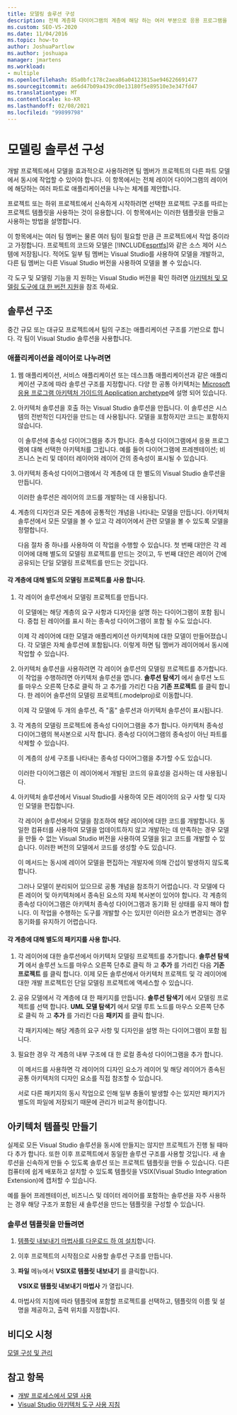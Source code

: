 ```yaml
---
title: 모델링 솔루션 구성
description: 전체 계층화 다이어그램의 계층에 해당 하는 여러 부분으로 응용 프로그램을 분할 하는 모델링 체계에 대해 알아봅니다.
ms.custom: SEO-VS-2020
ms.date: 11/04/2016
ms.topic: how-to
author: JoshuaPartlow
ms.author: joshuapa
manager: jmartens
ms.workload:
- multiple
ms.openlocfilehash: 85a0bfc178c2aea86a04123815ae946226691477
ms.sourcegitcommit: ae6d47b09a439cd0e13180f5e89510e3e347fd47
ms.translationtype: MT
ms.contentlocale: ko-KR
ms.lasthandoff: 02/08/2021
ms.locfileid: "99899798"
---
```

# <a name="structure-your-modeling-solution"></a>모델링 솔루션 구성

개발 프로젝트에서 모델을 효과적으로 사용하려면 팀 멤버가 프로젝트의 다른 파트 모델에서 동시에 작업할 수 있어야 합니다. 이 항목에서는 전체 레이어 다이어그램의 레이어에 해당하는 여러 파트로 애플리케이션을 나누는 체계를 제안합니다.

프로젝트 또는 하위 프로젝트에서 신속하게 시작하려면 선택한 프로젝트 구조를 따르는 프로젝트 템플릿을 사용하는 것이 유용합니다. 이 항목에서는 이러한 템플릿을 만들고 사용하는 방법을 설명합니다.

이 항목에서는 여러 팀 멤버는 물론 여러 팀이 필요할 만큼 큰 프로젝트에서 작업 중이라고 가정합니다. 프로젝트의 코드와 모델은 [!INCLUDE[esprtfs](../code-quality/includes/esprtfs_md.md)]와 같은 소스 제어 시스템에 저장됩니다. 적어도 일부 팀 멤버는 Visual Studio를 사용하여 모델을 개발하고, 다른 팀 멤버는 다른 Visual Studio 버전을 사용하여 모델을 볼 수 있습니다.

각 도구 및 모델링 기능을 지 원하는 Visual Studio 버전을 확인 하려면 [아키텍처 및 모델링 도구에 대 한 버전 지원](../modeling/what-s-new-for-design-in-visual-studio.md#VersionSupport)을 참조 하세요.

## <a name="solution-structure"></a>솔루션 구조

중간 규모 또는 대규모 프로젝트에서 팀의 구조는 애플리케이션 구조를 기반으로 합니다. 각 팀이 Visual Studio 솔루션을 사용합니다.

### <a name="to-divide-an-application-into-layers"></a>애플리케이션을 레이어로 나누려면

1. 웹 애플리케이션, 서비스 애플리케이션 또는 데스크톱 애플리케이션과 같은 애플리케이션 구조에 따라 솔루션 구조를 지정합니다. 다양 한 공통 아키텍처는 [Microsoft 응용 프로그램 아키텍처 가이드의 Application archetype](/previous-versions/msp-n-p/ee658107(v=pandp.10))에 설명 되어 있습니다.

2. 아키텍처 솔루션을 호출 하는 Visual Studio 솔루션을 만듭니다. 이 솔루션은 시스템의 전반적인 디자인을 만드는 데 사용됩니다. 모델을 포함하지만 코드는 포함하지 않습니다.

   이 솔루션에 종속성 다이어그램을 추가 합니다. 종속성 다이어그램에서 응용 프로그램에 대해 선택한 아키텍처를 그립니다. 예를 들어 다이어그램에 프레젠테이션; 비즈니스 논리 및 데이터 레이어와 레이어 간의 종속성이 표시될 수 있습니다.

4. 아키텍처 종속성 다이어그램에서 각 계층에 대 한 별도의 Visual Studio 솔루션을 만듭니다.

   이러한 솔루션은 레이어의 코드를 개발하는 데 사용됩니다.

5. 계층의 디자인과 모든 계층에 공통적인 개념을 나타내는 모델을 만듭니다. 아키텍처 솔루션에서 모든 모델을 볼 수 있고 각 레이어에서 관련 모델을 볼 수 있도록 모델을 정렬합니다.

   다음 절차 중 하나를 사용하여 이 작업을 수행할 수 있습니다. 첫 번째 대안은 각 레이어에 대해 별도의 모델링 프로젝트를 만드는 것이고, 두 번째 대안은 레이어 간에 공유되는 단일 모델링 프로젝트를 만드는 것입니다.

#### <a name="use-a-separate-modeling-project-for-each-layer"></a>각 계층에 대해 별도의 모델링 프로젝트를 사용 합니다.

1. 각 레이어 솔루션에서 모델링 프로젝트를 만듭니다.

   이 모델에는 해당 계층의 요구 사항과 디자인을 설명 하는 다이어그램이 포함 됩니다. 중첩 된 레이어를 표시 하는 종속성 다이어그램이 포함 될 수도 있습니다.

   이제 각 레이어에 대한 모델과 애플리케이션 아키텍처에 대한 모델이 만들어졌습니다. 각 모델은 자체 솔루션에 포함됩니다. 이렇게 하면 팀 멤버가 레이어에서 동시에 작업할 수 있습니다.

2. 아키텍처 솔루션을 사용하려면 각 레이어 솔루션의 모델링 프로젝트를 추가합니다. 이 작업을 수행하려면 아키텍처 솔루션을 엽니다. **솔루션 탐색기** 에서 솔루션 노드를 마우스 오른쪽 단추로 클릭 하 고 추가를 가리킨 다음 **기존 프로젝트** 를 클릭 합니다. 한 레이어 솔루션의 모델링 프로젝트(.modelproj)로 이동합니다.

   이제 각 모델에 두 개의 솔루션, 즉 "홈" 솔루션과 아키텍처 솔루션이 표시됩니다.

3. 각 계층의 모델링 프로젝트에 종속성 다이어그램을 추가 합니다. 아키텍처 종속성 다이어그램의 복사본으로 시작 합니다. 종속성 다이어그램의 종속성이 아닌 파트를 삭제할 수 있습니다.

   이 계층의 상세 구조를 나타내는 종속성 다이어그램을 추가할 수도 있습니다.

   이러한 다이어그램은 이 레이어에서 개발된 코드의 유효성을 검사하는 데 사용됩니다.

4. 아키텍처 솔루션에서 Visual Studio를 사용하여 모든 레이어의 요구 사항 및 디자인 모델을 편집합니다.

   각 레이어 솔루션에서 모델을 참조하여 해당 레이어에 대한 코드를 개발합니다. 동일한 컴퓨터를 사용하여 모델을 업데이트하지 않고 개발하는 데 만족하는 경우 모델을 만들 수 없는 Visual Studio 버전을 사용하여 모델을 읽고 코드를 개발할 수 있습니다. 이러한 버전의 모델에서 코드를 생성할 수도 있습니다.

   이 메서드는 동시에 레이어 모델을 편집하는 개발자에 의해 간섭이 발생하지 않도록 합니다.

   그러나 모델이 분리되어 있으므로 공통 개념을 참조하기 어렵습니다. 각 모델에 다른 레이어 및 아키텍처에서 종속된 요소의 자체 복사본이 있어야 합니다. 각 계층의 종속성 다이어그램은 아키텍처 종속성 다이어그램과 동기화 된 상태를 유지 해야 합니다. 이 작업을 수행하는 도구를 개발할 수는 있지만 이러한 요소가 변경되는 경우 동기화를 유지하기 어렵습니다.

#### <a name="use-a-separate-package-for-each-layer"></a>각 계층에 대해 별도의 패키지를 사용 합니다.

1. 각 레이어에 대한 솔루션에서 아키텍처 모델링 프로젝트를 추가합니다. **솔루션 탐색기** 에서 솔루션 노드를 마우스 오른쪽 단추로 클릭 하 고 **추가** 를 가리킨 다음 **기존 프로젝트** 를 클릭 합니다. 이제 모든 솔루션에서 아키텍처 프로젝트 및 각 레이어에 대한 개발 프로젝트인 단일 모델링 프로젝트에 액세스할 수 있습니다.

2. 공유 모델에서 각 계층에 대 한 패키지를 만듭니다. **솔루션 탐색기** 에서 모델링 프로젝트를 선택 합니다. **UML 모델 탐색기** 에서 모델 루트 노드를 마우스 오른쪽 단추로 클릭 하 고 **추가** 를 가리킨 다음 **패키지** 를 클릭 합니다.

   각 패키지에는 해당 계층의 요구 사항 및 디자인을 설명 하는 다이어그램이 포함 됩니다.

3. 필요한 경우 각 계층의 내부 구조에 대 한 로컬 종속성 다이어그램을 추가 합니다.

   이 메서드를 사용하면 각 레이어의 디자인 요소가 레이어 및 해당 레이어가 종속된 공통 아키텍처의 디자인 요소를 직접 참조할 수 있습니다.

   서로 다른 패키지의 동시 작업으로 인해 일부 충돌이 발생할 수는 있지만 패키지가 별도의 파일에 저장되기 때문에 관리가 비교적 용이합니다.

## <a name="create-architecture-templates"></a>아키텍처 템플릿 만들기

실제로 모든 Visual Studio 솔루션을 동시에 만들지는 않지만 프로젝트가 진행 될 때마다 추가 합니다. 또한 이후 프로젝트에서 동일한 솔루션 구조를 사용할 것입니다. 새 솔루션을 신속하게 만들 수 있도록 솔루션 또는 프로젝트 템플릿을 만들 수 있습니다. 다른 컴퓨터에 쉽게 배포하고 설치할 수 있도록 템플릿을 VSIX(Visual Studio Integration Extension)에 캡처할 수 있습니다.

예를 들어 프레젠테이션, 비즈니스 및 데이터 레이어를 포함하는 솔루션을 자주 사용하는 경우 해당 구조가 포함된 새 솔루션을 만드는 템플릿을 구성할 수 있습니다.

### <a name="to-create-a-solution-template"></a>솔루션 템플릿을 만들려면

1. [템플릿 내보내기 마법사를 다운로드 하 여 설치](https://marketplace.visualstudio.com/items?itemName=VisualStudioProductTeam.ExportTemplateWizard)합니다.

2. 이후 프로젝트의 시작점으로 사용할 솔루션 구조를 만듭니다.

3. **파일** 메뉴에서 **VSIX로 템플릿 내보내기** 를 클릭합니다.

   **VSIX로 템플릿 내보내기 마법사** 가 열립니다.

4. 마법사의 지침에 따라 템플릿에 포함할 프로젝트를 선택하고, 템플릿의 이름 및 설명을 제공하고, 출력 위치를 지정합니다.

## <a name="watch-a-video"></a>비디오 시청

[모델 구성 및 관리](https://channel9.msdn.com/blogs/clinted/uml-with-vs-2010-part-9-organizing-and-managing-your-models)

## <a name="see-also"></a>참고 항목

- [개발 프로세스에서 모델 사용](../modeling/use-models-in-your-development-process.md)
- [Visual Studio 아키텍처 도구 사용 지침](../modeling/visual-studio-architecture-tooling-guidance.md)
